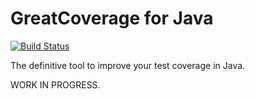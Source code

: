 GreatCoverage for Java 
======================

[![Build Status](https://travis-ci.org/lantoli/greatcoverage-java.png?branch=master)](https://travis-ci.org/lantoli/greatcoverage-java)

The definitive tool to improve your test coverage in Java.

WORK IN PROGRESS.
